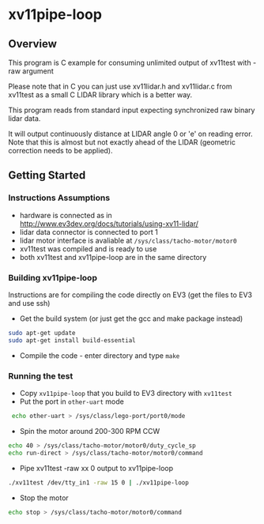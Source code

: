 # xv11pipe-loop

## Overview

This program is C example for consuming unlimited output of xv11test with -raw argument

Please note that in C you can just use xv11lidar.h and xv11lidar.c from xv11test as a small C LIDAR library which is a better way.

This program reads from standard input expecting synchronized raw binary lidar data.

It will output continuously distance at LIDAR angle 0 or 'e' on reading error.
Note that this is almost but not exactly ahead of the LIDAR (geometric correction needs to be applied).
 
## Getting Started

### Instructions Assumptions 
- hardware is connected as in http://www.ev3dev.org/docs/tutorials/using-xv11-lidar/
- lidar data connector is connected to port 1
- lidar motor interface is avaliable at `/sys/class/tacho-motor/motor0`
- xv11test was compiled and is ready to use
- both xv11test and xv11pipe-loop are in the same directory

### Building xv11pipe-loop

Instructions are for compiling the code directly on EV3 (get the files to EV3 and use ssh)

- Get the build system (or just get the gcc and make package instead)
```bash
sudo apt-get update
sudo apt-get install build-essential
```
- Compile the code - enter directory and type `make`

### Running the test

- Copy `xv11pipe-loop` that you build to EV3 directory with `xv11test`
- Put the port in `other-uart` mode
```bash
 echo other-uart > /sys/class/lego-port/port0/mode
```
- Spin the motor around 200-300 RPM CCW
```bash
echo 40 > /sys/class/tacho-motor/motor0/duty_cycle_sp
echo run-direct > /sys/class/tacho-motor/motor0/command
```
- Pipe xv11test -raw xx 0 output to xv11pipe-loop
```bash
./xv11test /dev/tty_in1 -raw 15 0 | ./xv11pipe-loop
```
- Stop the motor
```bash 
echo stop > /sys/class/tacho-motor/motor0/command
```
